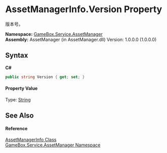 # AssetManagerInfo.Version Property 
 

版本号。

**Namespace:**&nbsp;<a href="cc6873e1-22bd-dc21-74c4-6be6dc11bacf">GameBox.Service.AssetManager</a><br />**Assembly:**&nbsp;AssetManager (in AssetManager.dll) Version: 1.0.0.0 (1.0.0.0)

## Syntax

**C#**<br />
``` C#
public string Version { get; set; }
```


#### Property Value
Type: <a href="http://msdn2.microsoft.com/zh-cn/library/s1wwdcbf" target="_blank">String</a>

## See Also


#### Reference
<a href="f0aeb6ee-45b0-644f-bea4-7095f85a736f">AssetManagerInfo Class</a><br /><a href="cc6873e1-22bd-dc21-74c4-6be6dc11bacf">GameBox.Service.AssetManager Namespace</a><br />
